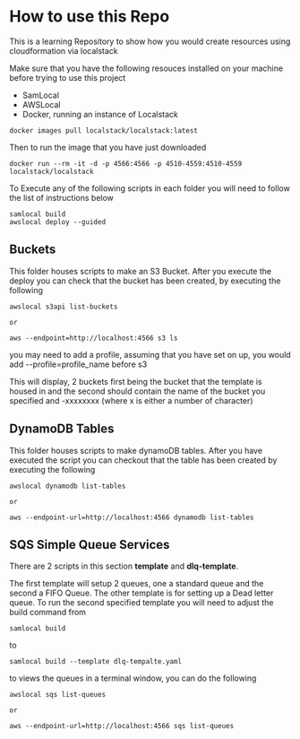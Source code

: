 # How to use this Repo

This is a learning Repository to show how you would create resources using cloudformation via localstack

Make sure that you have the following resouces installed on your machine before trying to use this project

* SamLocal
* AWSLocal
* Docker, running an instance of Localstack

```
docker images pull localstack/localstack:latest
```
Then to run the image that you have just downloaded 
```
docker run --rm -it -d -p 4566:4566 -p 4510-4559:4510-4559 localstack/localstack
```

To Execute any of the following scripts in each folder you will need to follow the list of instructions below

```
samlocal build
awslocal deploy --guided
```

## Buckets

This folder houses scripts to make an S3 Bucket.  After you execute the deploy you can check that the bucket has been created, by executing the following

```
awslocal s3api list-buckets

or

aws --endpoint=http://localhost:4566 s3 ls
```

you may need to add a profile, assuming that you have set on up, you would add --profile=profile_name before s3

This will display, 2 buckets first being the bucket that the template is housed in and the second should contain the name of the bucket you specified and -xxxxxxxx (where x is either a number of character)

## DynamoDB Tables

This folder houses scripts to make dynamoDB tables.  After you have executed the script you can checkout that the table has been created by executing the following

```
awslocal dynamodb list-tables

or 

aws --endpoint-url=http://localhost:4566 dynamodb list-tables
```

## SQS Simple Queue Services

There are 2 scripts in this section **template** and **dlq-template**.

The first template will setup 2 queues, one a standard queue and the second a FIFO Queue.  The other template is for setting up a Dead letter queue.  To run the second specified template you will need to adjust the build command from 

```
samlocal build
```

to 

```
samlocal build --template dlq-tempalte.yaml
```

to views the queues in a terminal window, you can do the following

```
awslocal sqs list-queues

or 

aws --endpoint-url=http://localhost:4566 sqs list-queues
```